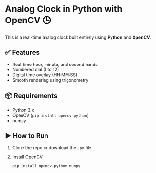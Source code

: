 # Analog Clock in Python with OpenCV 🕒

This is a real-time analog clock built entirely using **Python** and **OpenCV**.

## ✅ Features

- Real-time hour, minute, and second hands
- Numbered dial (1 to 12)
- Digital time overlay (HH:MM:SS)
- Smooth rendering using trigonometry

## 📦 Requirements

- Python 3.x
- OpenCV (`pip install opencv-python`)
- numpy

## ▶️ How to Run

1. Clone the repo or download the `.py` file
2. Install OpenCV:

   ```bash
   pip install opencv-python numpy
